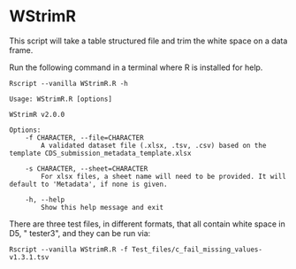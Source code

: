 # WStrimR
This script will take a table structured file and trim the white space on a data frame.

Run the following command in a terminal where R is installed for help.

```
Rscript --vanilla WStrimR.R -h
```

```
Usage: WStrimR.R [options]

WStrimR v2.0.0

Options:
	-f CHARACTER, --file=CHARACTER
		A validated dataset file (.xlsx, .tsv, .csv) based on the template CDS_submission_metadata_template.xlsx

	-s CHARACTER, --sheet=CHARACTER
		For xlsx files, a sheet name will need to be provided. It will default to 'Metadata', if none is given.

	-h, --help
		Show this help message and exit
```

There are three test files, in different formats, that all contain white space in D5, "        tester3", and they can be run via:

```
Rscript --vanilla WStrimR.R -f Test_files/c_fail_missing_values-v1.3.1.tsv
```
